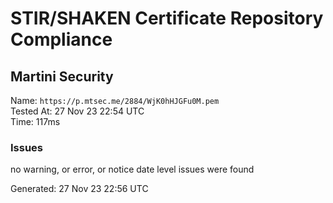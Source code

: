 # STIR/SHAKEN Certificate Repository Compliance

## Martini Security

Name: `https://p.mtsec.me/2884/WjK0hHJGFu0M.pem`\
Tested At: 27 Nov 23 22:54 UTC\
Time: 117ms

### Issues

no warning, or error, or notice date level issues were found

Generated: 27 Nov 23 22:56 UTC